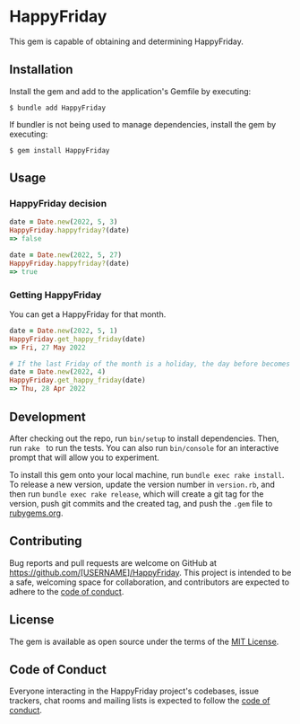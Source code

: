 # HappyFriday

This gem is capable of obtaining and determining HappyFriday.

## Installation

Install the gem and add to the application's Gemfile by executing:

    $ bundle add HappyFriday

If bundler is not being used to manage dependencies, install the gem by executing:

    $ gem install HappyFriday

## Usage

### HappyFriday decision
```rb
date = Date.new(2022, 5, 3)
HappyFriday.happyfriday?(date)
=> false

date = Date.new(2022, 5, 27)
HappyFriday.happyfriday?(date)
=> true
```

### Getting HappyFriday
You can get a HappyFriday for that month.
```rb
date = Date.new(2022, 5, 1)
HappyFriday.get_happy_friday(date)
=> Fri, 27 May 2022

# If the last Friday of the month is a holiday, the day before becomes HappyFriday.
date = Date.new(2022, 4)
HappyFriday.get_happy_friday(date)
=> Thu, 28 Apr 2022
```

## Development

After checking out the repo, run `bin/setup` to install dependencies. Then, run `rake ` to run the tests. You can also run `bin/console` for an interactive prompt that will allow you to experiment.

To install this gem onto your local machine, run `bundle exec rake install`. To release a new version, update the version number in `version.rb`, and then run `bundle exec rake release`, which will create a git tag for the version, push git commits and the created tag, and push the `.gem` file to [rubygems.org](https://rubygems.org).

## Contributing

Bug reports and pull requests are welcome on GitHub at https://github.com/[USERNAME]/HappyFriday. This project is intended to be a safe, welcoming space for collaboration, and contributors are expected to adhere to the [code of conduct](https://github.com/[USERNAME]/HappyFriday/blob/master/CODE_OF_CONDUCT.md).

## License

The gem is available as open source under the terms of the [MIT License](https://opensource.org/licenses/MIT).

## Code of Conduct

Everyone interacting in the HappyFriday project's codebases, issue trackers, chat rooms and mailing lists is expected to follow the [code of conduct](https://github.com/[USERNAME]/HappyFriday/blob/master/CODE_OF_CONDUCT.md).
